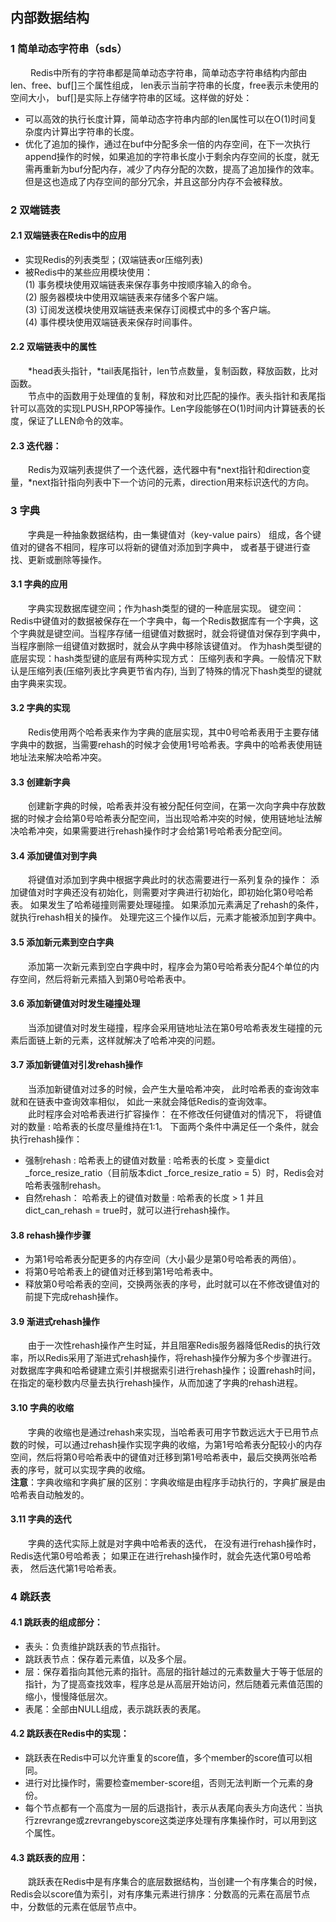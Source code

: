 ##  内部数据结构
### 1 简单动态字符串（sds）
&emsp;&emsp; Redis中所有的字符串都是简单动态字符串，简单动态字符串结构内部由len、free、buf[]三个属性组成，
len表示当前字符串的长度，free表示未使用的空间大小，
buf[]是实际上存储字符串的区域。这样做的好处：  

   * 可以高效的执行长度计算，简单动态字符串内部的len属性可以在O(1)时间复杂度内计算出字符串的长度。<br>
   * 优化了追加的操作，通过在buf中分配多余一倍的内存空间，在下一次执行append操作的时候，如果追加的字符串长度小于剩余内存空间的长度，就无需再重新为buf分配内存，减少了内存分配的次数，提高了追加操作的效率。但是这也造成了内存空间的部分冗余，并且这部分内存不会被释放。
    
### 2 双端链表
#### 2.1 双端链表在Redis中的应用
*  实现Redis的列表类型；(双端链表or压缩列表)
* 被Redis中的某些应用模块使用： <br>
    (1) 事务模块使用双端链表来保存事务中按顺序输入的命令。<br>
    (2) 服务器模块中使用双端链表来存储多个客户端。<br>
    (3) 订阅发送模块使用双端链表来保存订阅模式中的多个客户端。<br>
    (4) 事件模块使用双端链表来保存时间事件。  
	
#### 2.2 双端链表中的属性
&emsp;&emsp;*head表头指针，*tail表尾指针，len节点数量，复制函数，释放函数，比对函数。<br>
&emsp;&emsp;节点中的函数用于处理值的复制，释放和对比匹配的操作。表头指针和表尾指针可以高效的实现LPUSH,RPOP等操作。Len字段能够在O(1)时间内计算链表的长度，保证了LLEN命令的效率。
#### 2.3 迭代器：
&emsp;&emsp;Redis为双端列表提供了一个迭代器，迭代器中有*next指针和direction变量，*next指针指向列表中下一个访问的元素，direction用来标识迭代的方向。

### 3 字典
&emsp;&emsp;字典是一种抽象数据结构，由一集键值对（key-value pairs）
组成，各个键值对的键各不相同，程序可以将新的键值对添加到字典中，
或者基于键进行查找、更新或删除等操作。  
#### 3.1 字典的应用
&emsp;&emsp;字典实现数据库键空间；作为hash类型的键的一种底层实现。
      键空间：Redis中键值对的数据被保存在一个字典中，每一个Redis数据库有一个字典，这个字典就是键空间。当程序存储一组键值对数据时，就会将键值对保存到字典中，当程序删除一组键值对数据时，就会从字典中移除该键值对。
      作为hash类型键的底层实现：hash类型键的底层有两种实现方式：
	  压缩列表和字典。一般情况下默认是压缩列表(压缩列表比字典更节省内存),
	  当到了特殊的情况下hash类型的键就由字典来实现。
#### 3.2 字典的实现
&emsp;&emsp;Redis使用两个哈希表来作为字典的底层实现，其中0号哈希表用于主要存储字典中的数据，当需要rehash的时候才会使用1号哈希表。字典中的哈希表使用链地址法来解决哈希冲突。
#### 3.3 创建新字典
&emsp;&emsp;创建新字典的时候，哈希表并没有被分配任何空间，在第一次向字典中存放数据的时候才会给第0号哈希表分配空间，当出现哈希冲突的时候，使用链地址法解决哈希冲突，如果需要进行rehash操作时才会给第1号哈希表分配空间。
#### 3.4 添加键值对到字典
&emsp;&emsp;将键值对添加到字典中根据字典此时的状态需要进行一系列复杂的操作：
     添加键值对时字典还没有初始化，则需要对字典进行初始化，即初始化第0号哈希表。
     如果发生了哈希碰撞则需要处理碰撞。
     如果添加元素满足了rehash的条件，就执行rehash相关的操作。
  处理完这三个操作以后，元素才能被添加到字典中。
#### 3.5 添加新元素到空白字典
&emsp;&emsp;添加第一次新元素到空白字典中时，程序会为第0号哈希表分配4个单位的内存空间，然后将新元素插入到第0号哈希表中。
#### 3.6 添加新键值对时发生碰撞处理
&emsp;&emsp;当添加键值对时发生碰撞，程序会采用链地址法在第0号哈希表发生碰撞的元素后面链上新的元素，这样就解决了哈希冲突的问题。
#### 3.7 添加新键值对引发rehash操作
&emsp;&emsp;当添加新键值对过多的时候，会产生大量哈希冲突，
此时哈希表的查询效率就和在链表中查询效率相似，
如此一来就会降低Redis的查询效率。  
&emsp;&emsp;此时程序会对哈希表进行扩容操作：
在不修改任何键值对的情况下，
将键值对的数量 : 哈希表的长度尽量维持在1:1。
下面两个条件中满足任一个条件，就会执行rehash操作：<br>
* 强制rehash : 哈希表上的键值对数量 :  哈希表的长度 > 变量dict _force_resize_ratio（目前版本dict _force_resize_ratio = 5）时，Redis会对哈希表强制rehash。
* 自然rehash： 哈希表上的键值对数量 :  哈希表的长度 >  1 并且 dict_can_rehash = true时，就可以进行rehash操作。  

#### 3.8 rehash操作步骤
* 为第1号哈希表分配更多的内存空间（大小最少是第0号哈希表的两倍）。  
* 将第0号哈希表上的键值对迁移到第1号哈希表中。
* 释放第0号哈希表的空间，交换两张表的序号，此时就可以在不修改键值对的前提下完成rehash操作。
  
#### 3.9 渐进式rehash操作
&emsp;&emsp;由于一次性rehash操作产生时延，并且阻塞Redis服务器降低Redis的执行效率，所以Redis采用了渐进式rehash操作，将rehash操作分解为多个步骤进行。对数据库字典和哈希键建立索引并根据索引进行rehash操作；设置rehash时间，在指定的毫秒数内尽量去执行rehash操作，从而加速了字典的rehash进程。
#### 3.10 字典的收缩
&emsp;&emsp;字典的收缩也是通过rehash来实现，当哈希表可用字节数远远大于已用节点数的时候，可以通过rehash操作实现字典的收缩，为第1号哈希表分配较小的内存空间，然后将第0号哈希表中的键值对迁移到第1号哈希表中，最后交换两张哈希表的序号，就可以实现字典的收缩。
  <br>**注意**：字典收缩和字典扩展的区别：字典收缩是由程序手动执行的，字典扩展是由哈希表自动触发的。 
#### 3.11 字典的迭代
&emsp;&emsp;字典的迭代实际上就是对字典中哈希表的迭代，
在没有进行rehash操作时，Redis迭代第0号哈希表；
如果正在进行rehash操作时，就会先迭代第0号哈希表，
然后迭代第1号哈希表。  
### 4 跳跃表
#### 4.1 跳跃表的组成部分：
* 表头：负责维护跳跃表的节点指针。
* 跳跃表节点：保存着元素值，以及多个层。
* 层：保存着指向其他元素的指针。高层的指针越过的元素数量大于等于低层的指针，为了提高查找效率，程序总是从高层开始访问，然后随着元素值范围的缩小，慢慢降低层次。
* 表尾：全部由NULL组成，表示跳跃表的表尾。   

#### 4.2 跳跃表在Redis中的实现：
* 跳跃表在Redis中可以允许重复的score值，多个member的score值可以相同。
* 进行对比操作时，需要检查member-score组，否则无法判断一个元素的身份。
* 每个节点都有一个高度为一层的后退指针，表示从表尾向表头方向迭代：当执行zrevrange或zrevrangebyscore这类逆序处理有序集操作时，可以用到这个属性。
#### 4.3 跳跃表的应用：
&emsp;&emsp;跳跃表在Redis中是有序集合的底层数据结构，当创建一个有序集合的时候，Redis会以score值为索引，对有序集元素进行排序：分数高的元素在高层节点中，分数低的元素在低层节点中。
